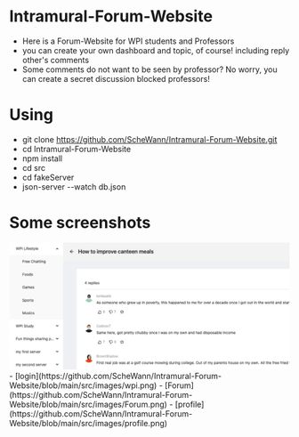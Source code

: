 # Intramural-Forum-Website

- Here is a Forum-Website for WPI students and Professors
- you can create your own dashboard and topic, of course! including reply other's comments
- Some comments do not want to be seen by professor? No worry, you can create a secret discussion blocked professors!

# Using
- git clone https://github.com/ScheWann/Intramural-Forum-Website.git
- cd Intramural-Forum-Website
- npm install
- cd src
- cd fakeServer
- json-server --watch db.json

# Some screenshots
<img alt="Demo" src="./src/images/Forum.png" />
- [login](https://github.com/ScheWann/Intramural-Forum-Website/blob/main/src/images/wpi.png)
- [Forum](https://github.com/ScheWann/Intramural-Forum-Website/blob/main/src/images/Forum.png)
- [profile](https://github.com/ScheWann/Intramural-Forum-Website/blob/main/src/images/profile.png)